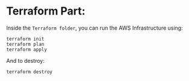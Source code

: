 # Terraform Part:
Inside the `Terraform folder`, you can run the AWS Infrastructure using:
```
terraform init
terraform plan
terraform apply
```

And to destroy:
```
terraform destroy
```